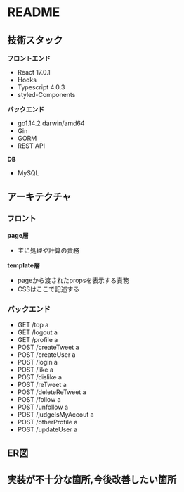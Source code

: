 # README

## 技術スタック
**フロントエンド**
- React 17.0.1
- Hooks
- Typescript 4.0.3
- styled-Components

**バックエンド**
- go1.14.2 darwin/amd64
- Gin
- GORM
- REST API

**DB**
- MySQL

## アーキテクチャ
### フロント
**page層**
- 主に処理や計算の責務

**template層**
- pageから渡されたpropsを表示する責務
- CSSはここで記述する

### バックエンド
- GET    /top                  a 
- GET    /logout               a
- GET    /profile              a
- POST   /createTweet          a
- POST   /createUser           a
- POST   /login                a
- POST   /like                 a
- POST   /dislike              a
- POST   /reTweet              a
- POST   /deleteReTweet        a
- POST   /follow               a
- POST   /unfollow             a
- POST   /judgeIsMyAccout      a
- POST   /otherProfile         a
- POST   /updateUser           a

## ER図

## 実装が不十分な箇所,今後改善したい箇所